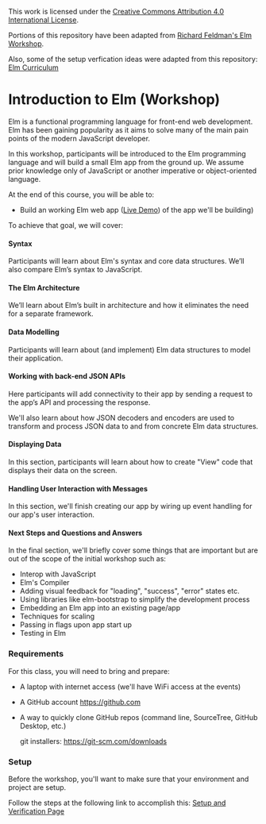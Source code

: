 This work is licensed under the [Creative Commons Attribution 4.0 International License](http://creativecommons.org/licenses/by/4.0/).

Portions of this repository have been adapted from [Richard Feldman's Elm Workshop](https://github.com/rtfeldman/elm-workshop).

Also, some of the setup verfication ideas were adapted from this repository: [Elm Curriculum](https://github.com/mbuscemi/elm-curriculum)

# Introduction to Elm (Workshop)

Elm is a functional programming language for front-end web development. Elm has been gaining popularity as it aims to solve many of the main pain points of the modern JavaScript developer.

In this workshop, participants will be introduced to the Elm programming language and will build a small Elm app from the ground up. We assume prior knowledge only of JavaScript or another imperative or object-oriented language.

At the end of this course, you will be able to:
-  Build an working Elm web app ([Live Demo](https://mikeonslow.github.io/elm-workshop/demo/)) of the app we'll be building)

To achieve that goal, we will cover:

#### Syntax

Participants will learn about Elm's syntax and core data structures. We’ll also compare Elm’s syntax to JavaScript.

#### The Elm Architecture

We’ll learn about Elm’s built in architecture and how it eliminates the need for a separate framework.

#### Data Modelling

Participants will learn about (and implement) Elm data structures to model their application.

#### Working with back-end JSON APIs

Here participants will add connectivity to their app by sending a request to the app’s API and processing the response.

We'll also learn about how JSON decoders and encoders are used to transform and process JSON data to and from concrete Elm data structures.

#### Displaying Data
 
In this section, participants will learn about how to create "View" code that displays their data on the screen.

#### Handling User Interaction with Messages
 
In this section, we'll finish creating our app by wiring up event handling for our app's user interaction. 

#### Next Steps and Questions and Answers

In the final section, we'll briefly cover some things that are important but are out of the scope of the initial workshop such as:

- Interop with JavaScript
- Elm's Compiler
- Adding visual feedback for "loading", "success", "error" states etc.
- Using libraries like elm-bootstrap to simplify the development process
- Embedding an Elm app into an existing page/app
- Techniques for scaling
- Passing in flags upon app start up
- Testing in Elm

### Requirements

For this class, you will need to bring and prepare:

- A laptop with internet access (we'll have WiFi access at the events)

- A GitHub account <a href="https://github.com" target="_blank">https://github.com</a>

- A way to quickly clone GitHub repos (command line, SourceTree, GitHub Desktop, etc.)
  
  git installers: <a href="https://git-scm.com/downloads" target="_blank">https://git-scm.com/downloads</a>

### Setup 

Before the workshop, you'll want to make sure that your environment and project are setup. 

Follow the steps at the following link to accomplish this: [Setup and Verification Page](setup/README.md) 